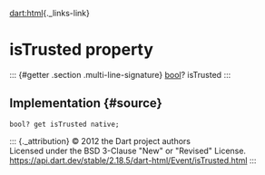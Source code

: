 [dart:html](../../dart-html/dart-html-library){._links-link}

isTrusted property
==================

::: {#getter .section .multi-line-signature}
[bool](../../dart-core/bool-class)? isTrusted
:::

Implementation {#source}
--------------

``` {.language-dart data-language="dart"}
bool? get isTrusted native;
```

::: {._attribution}
© 2012 the Dart project authors\
Licensed under the BSD 3-Clause \"New\" or \"Revised\" License.\
<https://api.dart.dev/stable/2.18.5/dart-html/Event/isTrusted.html>
:::
